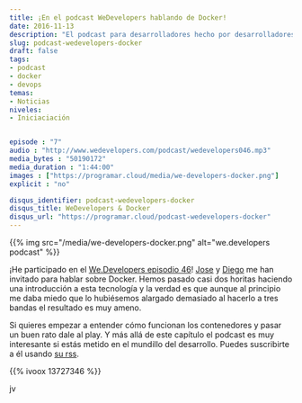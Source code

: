 ```yaml
---
title: ¡En el podcast WeDevelopers hablando de Docker!
date: 2016-11-13
description: "El podcast para desarrolladores hecho por desarrolladores"
slug: podcast-wedevelopers-docker
draft: false
tags:
- podcast
- docker
- devops
temas:
- Noticias
niveles:
- Iniciaciación


episode : "7"
audio : "http://www.wedevelopers.com/podcast/wedevelopers046.mp3"
media_bytes : "50190172"
media_duration : "1:44:00"
images : ["https://programar.cloud/media/we-developers-docker.png"]
explicit : "no"

disqus_identifier: podcast-wedevelopers-docker
disqus_title: WeDevelopers & Docker
disqus_url: "https://programar.cloud/podcast-wedevelopers-docker"
--- 
```


{{% img src="/media/we-developers-docker.png" alt="we.developers podcast" %}}

¡He participado en el [We.Developers episodio 46](http://wedevelopers.com/2016/11/12/we-developers-046-docker/)! [Jose](https://twitter.com/jablanco) y [Diego](https://twitter.com/dfreniche) me han invitado para hablar sobre Docker. Hemos pasado casi dos horitas haciendo una introducción a esta tecnología y la verdad es que aunque al principio me daba miedo que lo hubiésemos alargado demasiado al hacerlo a tres bandas el resultado es muy ameno.<!--more-->

Si quieres empezar a entender cómo funcionan los contenedores y pasar un buen rato dale al play. Y más allá de este capítulo el podcast es muy interesante si estás metido en el mundillo del desarrollo. Puedes suscribirte a él usando [su rss](http://wedevelopers.com/feed/podcast/).

{{% ivoox 13727346 %}}

jv